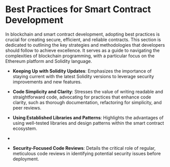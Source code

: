 # Best Practices for Smart Contract Development

In blockchain and smart contract development, adopting best practices is crucial for creating secure, efficient, and reliable contracts. This section is dedicated to outlining the key strategies and methodologies that developers should follow to achieve excellence. It serves as a guide to navigating the complexities of blockchain programming, with a particular focus on the Ethereum platform and Solidity language.

- **Keeping Up with Solidity Updates**: Emphasizes the importance of staying current with the latest Solidity versions to leverage security improvements and new features.

- **Code Simplicity and Clarity**: Stresses the value of writing readable and straightforward code, advocating for practices that enhance code clarity, such as thorough documentation, refactoring for simplicity, and peer reviews. 

- **Using Established Libraries and Patterns**: Highlights the advantages of using well-tested libraries and design patterns within the smart contract ecosystem. 
- 
- **Security-Focused Code Reviews**: Details the critical role of regular, meticulous code reviews in identifying potential security issues before deployment.